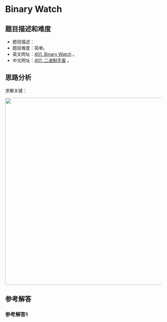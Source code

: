 # Binary Watch

## 题目描述和难度
+ 题目描述：
+ 题目难度：简单。
+ 英文网址：[401. Binary Watch](https://leetcode.com/problems/binary-watch/description/)  。
+ 中文网址：[401. 二进制手表](https://leetcode-cn.com/problems/binary-watch/description/)  。
## 思路分析
求解关键：

<img src="https://liweiwei1419.github.io/images/leetcode-solution/" width="600">

## 参考解答
### 参考解答1

```java

```